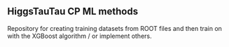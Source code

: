 ## HiggsTauTau CP ML methods
Repository for creating training datasets from ROOT files 
and then train on with the XGBoost algorithm / or implement others.
